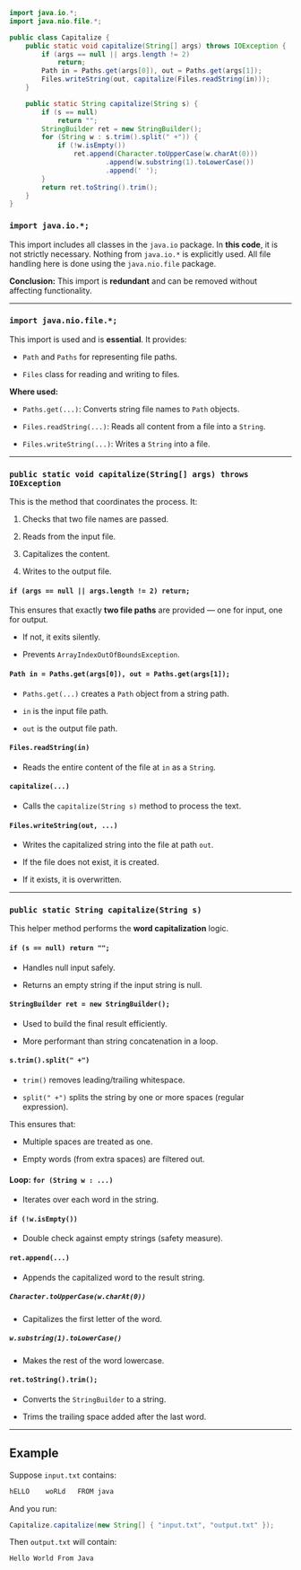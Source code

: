 ```java
import java.io.*;
import java.nio.file.*;

public class Capitalize {
    public static void capitalize(String[] args) throws IOException {
        if (args == null || args.length != 2)
            return;
        Path in = Paths.get(args[0]), out = Paths.get(args[1]);
        Files.writeString(out, capitalize(Files.readString(in)));
    }

    public static String capitalize(String s) {
        if (s == null)
            return "";
        StringBuilder ret = new StringBuilder();
        for (String w : s.trim().split(" +")) {
            if (!w.isEmpty())
                ret.append(Character.toUpperCase(w.charAt(0)))
                        .append(w.substring(1).toLowerCase())
                        .append(' ');
        }
        return ret.toString().trim();
    }
}
```

### `import java.io.*;`

This import includes all classes in the `java.io` package. In **this code**, it is not strictly necessary. Nothing from `java.io.*` is explicitly used. All file handling here is done using the `java.nio.file` package.

**Conclusion:** This import is **redundant** and can be removed without affecting functionality.

---

### `import java.nio.file.*;`

This import is used and is **essential**. It provides:

-   `Path` and `Paths` for representing file paths.
    
-   `Files` class for reading and writing to files.
    

**Where used:**

-   `Paths.get(...)`: Converts string file names to `Path` objects.
    
-   `Files.readString(...)`: Reads all content from a file into a `String`.
    
-   `Files.writeString(...)`: Writes a `String` into a file.
    

---

### `public static void capitalize(String[] args) throws IOException`

This is the method that coordinates the process. It:

1.  Checks that two file names are passed.
    
2.  Reads from the input file.
    
3.  Capitalizes the content.
    
4.  Writes to the output file.
    

#### `if (args == null || args.length != 2) return;`

This ensures that exactly **two file paths** are provided — one for input, one for output.

-   If not, it exits silently.
    
-   Prevents `ArrayIndexOutOfBoundsException`.
    

#### `Path in = Paths.get(args[0]), out = Paths.get(args[1]);`

-   `Paths.get(...)` creates a `Path` object from a string path.
    
-   `in` is the input file path.
    
-   `out` is the output file path.
    

#### `Files.readString(in)`

-   Reads the entire content of the file at `in` as a `String`.
    

#### `capitalize(...)`

-   Calls the `capitalize(String s)` method to process the text.
    

#### `Files.writeString(out, ...)`

-   Writes the capitalized string into the file at path `out`.
    
-   If the file does not exist, it is created.
    
-   If it exists, it is overwritten.
    

---

### `public static String capitalize(String s)`

This helper method performs the **word capitalization** logic.

#### `if (s == null) return "";`

-   Handles null input safely.
    
-   Returns an empty string if the input string is null.
    

#### `StringBuilder ret = new StringBuilder();`

-   Used to build the final result efficiently.
    
-   More performant than string concatenation in a loop.
    

#### `s.trim().split(" +")`

-   `trim()` removes leading/trailing whitespace.
    
-   `split(" +")` splits the string by one or more spaces (regular expression).
    

This ensures that:

-   Multiple spaces are treated as one.
    
-   Empty words (from extra spaces) are filtered out.
    

#### Loop: `for (String w : ...)`

-   Iterates over each word in the string.
    

#### `if (!w.isEmpty())`

-   Double check against empty strings (safety measure).
    

#### `ret.append(...)`

-   Appends the capitalized word to the result string.
    

##### `Character.toUpperCase(w.charAt(0))`

-   Capitalizes the first letter of the word.
    

##### `w.substring(1).toLowerCase()`

-   Makes the rest of the word lowercase.
    

#### `ret.toString().trim();`

-   Converts the `StringBuilder` to a string.
    
-   Trims the trailing space added after the last word.
    

---

## Example

Suppose `input.txt` contains:

```css
hELLO    woRLd   FROM java
```

And you run:

```java
Capitalize.capitalize(new String[] { "input.txt", "output.txt" });
```

Then `output.txt` will contain:

```css
Hello World From Java
```